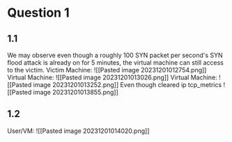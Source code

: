 # Question 1
## 1.1
We may observe even though a roughly 100 SYN packet per second's SYN flood attack is already on for 5 minutes, the virtual machine can still access to the victim. 
Victim Machine: 
![[Pasted image 20231201012754.png]]
Virtual Machine: 
![[Pasted image 20231201013026.png]]
Virtual Machine: 
![[Pasted image 20231201013252.png]]
Even though cleared ip tcp_metrics
![[Pasted image 20231201013855.png]]
## 1.2 
User/VM:
![[Pasted image 20231201014020.png]]